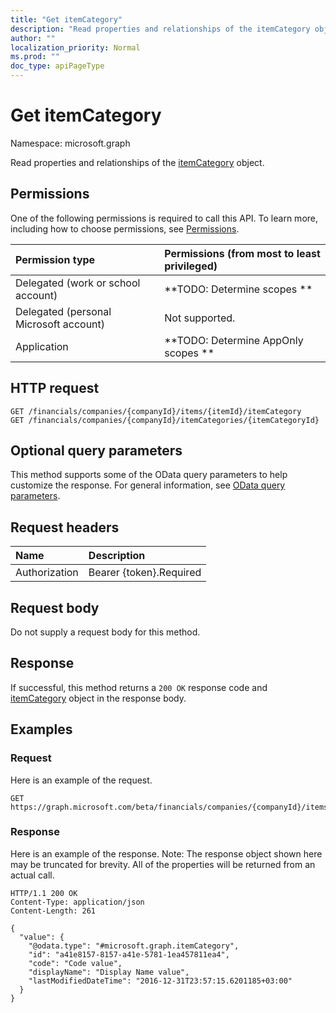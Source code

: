 ```yaml
---
title: "Get itemCategory"
description: "Read properties and relationships of the itemCategory object."
author: ""
localization_priority: Normal
ms.prod: ""
doc_type: apiPageType
---
```


# Get itemCategory

Namespace: microsoft.graph

Read properties and relationships of the [itemCategory](../resources/itemcategory.md) object.

## Permissions
One of the following permissions is required to call this API. To learn more, including how to choose permissions, see [Permissions](/concepts/permissions-reference.md).

|Permission type|Permissions (from most to least privileged)|
|:---|:---|
|Delegated (work or school account)|**TODO: Determine scopes **|
|Delegated (personal Microsoft account)|Not supported.|
|Application|**TODO: Determine AppOnly scopes **|

## HTTP request
<!-- {
  "blockType": "ignored"
}
-->
``` http
GET /financials/companies/{companyId}/items/{itemId}/itemCategory
GET /financials/companies/{companyId}/itemCategories/{itemCategoryId}
```

## Optional query parameters
This method supports some of the OData query parameters to help customize the response. For general information, see [OData query parameters](/graph/query-parameters).

## Request headers
|Name|Description|
|:---|:---|
|Authorization|Bearer {token}.Required|

## Request body
Do not supply a request body for this method.

## Response
If successful, this method returns a `200 OK` response code and [itemCategory](../resources/itemcategory.md) object in the response body.

## Examples

### Request
Here is an example of the request.
<!-- {
  "blockType": "request",
  "name": "get_itemcategory"
}
-->
``` http
GET https://graph.microsoft.com/beta/financials/companies/{companyId}/items/{itemId}/itemCategory
```

### Response
Here is an example of the response. Note: The response object shown here may be truncated for brevity. All of the properties will be returned from an actual call.
<!-- {
  "blockType": "response",
  "truncated": true,
  "@odata.type": "microsoft.graph.itemCategory"
}
-->
``` http
HTTP/1.1 200 OK
Content-Type: application/json
Content-Length: 261

{
  "value": {
    "@odata.type": "#microsoft.graph.itemCategory",
    "id": "a41e8157-8157-a41e-5781-1ea457811ea4",
    "code": "Code value",
    "displayName": "Display Name value",
    "lastModifiedDateTime": "2016-12-31T23:57:15.6201185+03:00"
  }
}
```

